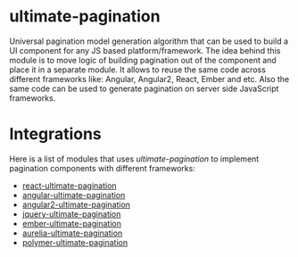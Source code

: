 # ultimate-pagination

Universal pagination model generation algorithm that can be used to build a UI component for any JS based platform/framework. The idea behind this module is to move logic of building pagination out of the component and place it in a separate module. It allows to reuse the same code across different frameworks like: Angular, Angular2, React, Ember and etc. Also the same code can be used to generate pagination on server side JavaScript frameworks.

# Integrations

Here is a list of modules that uses *ultimate-pagination* to implement pagination components with different frameworks:

- [react-ultimate-pagination](https://github.com/ultimate-pagination/react-ultimate-pagination)
- [angular-ultimate-pagination](https://github.com/ultimate-pagination/angular-ultimate-pagination)
- [angular2-ultimate-pagination](https://github.com/ultimate-pagination/angular2-ultimate-pagination)
- [jquery-ultimate-pagination](https://github.com/ultimate-pagination/jquery-ultimate-pagination)
- [ember-ultimate-pagination](https://github.com/ultimate-pagination/ember-ultimate-pagination)
- [aurelia-ultimate-pagination](https://github.com/ultimate-pagination/aurelia-ultimate-pagination)
- [polymer-ultimate-pagination](https://github.com/ultimate-pagination/polymer-ultimate-pagination)
